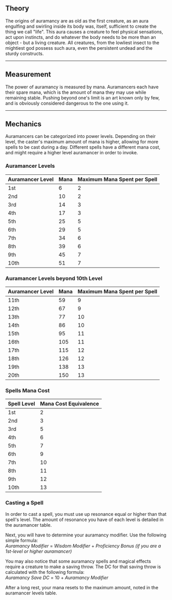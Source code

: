 ## Theory
 
The origins of auramancy are as old as the first creature, as an aura engulfing and swirling inside its body was, itself, sufficient to create the thing we call "life". This aura causes a creature to feel physical sensations, act upon instincts, and do whatever the body needs to be more than an object - but a living creature. All creatures, from the lowliest insect to the mightiest god possess such aura, even the persistent undead and the sturdy constructs.
   
- - -
## Measurement
 
The power of auramancy is measured by mana. Auramancers each have their spare mana, which is the amount of mana they may use while remaining stable. Pushing beyond one's limit is an art known only by few, and is obviously considered dangerous to the one using it.
   - - -
## Mechanics
 
Auramancers can be categorized into power levels. Depending on their level, the caster's maximum amount of mana is higher, allowing for more spells to be cast during a day. Different spells have a different mana cost, and might require a higher level auramancer in order to invoke.
 
### Auramancer Levels
 
| **Auramancer Level** | **Mana** | **Maximum Mana Spent per Spell** |
| -------------------- | -------- | -------------------------------- |
| 1st                  | 6        | 2                                |
| 2nd                  | 10       | 2                                |
| 3rd                  | 14       | 3                                |
| 4th                  | 17       | 3                                |
| 5th                  | 25       | 5                                |
| 6th                  | 29       | 5                                |
| 7th                  | 34       | 6                                |
| 8th                  | 39       | 6                                |
| 9th                  | 45       | 7                                |
| 10th                 | 51       | 7                                |
 
### Auramancer Levels beyond 10th Level
 
| **Auramancer Level** | **Mana** | **Maximum Mana Spent per Spell** |
| -------------------- | -------- | -------------------------------- |
| 11th                 | 59       | 9                                |
| 12th                 | 67       | 9                                |
| 13th                 | 77       | 10                               |
| 14th                 | 86       | 10                               |
| 15th                 | 95       | 11                               |
| 16th                 | 105      | 11                               |
| 17th                 | 115      | 12                               |
| 18th                 | 126      | 12                               |
| 19th                 | 138      | 13                               |
| 20th                 | 150      | 13                               |
 
### Spells Mana Cost
 
| **Spell Level** | **Mana Cost Equivalence** |
| --------------- | ------------------------- |
| 1st             | 2                         |
| 2nd             | 3                         |
| 3rd             | 5                         |
| 4th             | 6                         |
| 5th             | 7                         |
| 6th             | 9                         |
| 7th             | 10                        |
| 8th             | 11                        |
| 9th             | 12                        |
| 10th            | 13                        |
 
### Casting a Spell
 
In order to cast a spell, you must use up resonance equal or higher than that spell's level. The amount of resonance you have of each level is detailed in the auramancer table.
 
Next, you will have to determine your auramancy modifier. Use the following simple formula:  
_Auramancy Modifier_ = _Wisdom Modifier_ + _Proficiency Bonus (if you are a 1st-level or higher auramancer)_
 
You may also notice that some auramancy spells and magical effects require a creature to make a saving throw. The DC for that saving throw is calculated with the following formula:  
_Auramancy Save DC_ = 10 + _Auramancy Modifier_
 
After a long rest, your mana resets to the maximum amount, noted in the auramancer levels table.